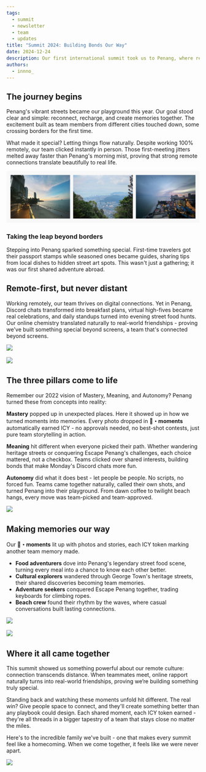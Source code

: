 ```yaml
---
tags: 
  - summit
  - newsletter
  - team 
  - updates
title: "Summit 2024: Building Bonds Our Way"
date: 2024-12-24
description: Our first international summit took us to Penang, where remote connections turned into real-world chemistry. No rigid schedules or forced activities - just authentic moments of teams choosing their own adventures, from heritage streets to beach sunsets. See how giving people space to connect creates something truly special.
authors: 
  - innno_
---
```


## The journey begins
Penang's vibrant streets became our playground this year. Our goal stood clear and simple: reconnect, recharge, and create memories together. The excitement built as team members from different cities touched down, some crossing borders for the first time.

What made it special? Letting things flow naturally. Despite working 100% remotely, our team clicked instantly in person. Those first-meeting jitters melted away faster than Penang's morning mist, proving that strong remote connections translate beautifully to real life.

![](assets/2024-summit-building-bonds-our-way-penang.png)

### Taking the leap beyond borders
Stepping into Penang sparked something special. First-time travelers got their passport stamps while seasoned ones became guides, sharing tips from local dishes to hidden street art spots. This wasn't just a gathering; it was our first shared adventure abroad.

## Remote-first, but never distant
Working remotely, our team thrives on digital connections. Yet in Penang, Discord chats transformed into breakfast plans, virtual high-fives became real celebrations, and daily standups turned into evening street food hunts. Our online chemistry translated naturally to real-world friendships - proving we've built something special beyond screens, a team that's connected beyond screens.

![](assets/2024-summit-building-bonds-our-way-team-1.png)

![](assets/2024-summit-building-bonds-our-way-team-2.png)

## The three pillars come to life
Remember our 2022 vision of Mastery, Meaning, and Autonomy? Penang turned these from concepts into reality:

**Mastery** popped up in unexpected places. Here it showed up in how we turned moments into memories. Every photo dropped in **🌉・moments** automatically earned ICY - no approvals needed, no best-shot contests, just pure team storytelling in action.

**Meaning** hit different when everyone picked their path. Whether wandering heritage streets or conquering Escape Penang's challenges, each choice mattered, not a checkbox. Teams clicked over shared interests, building bonds that make Monday's Discord chats more fun.

**Autonomy** did what it does best - let people be people. No scripts, no forced fun. Teams came together naturally, called their own shots, and turned Penang into their playground. From dawn coffee to twilight beach hangs, every move was team-picked and team-approved.

![](assets/2024-summit-building-bonds-our-way-team-3.png)

## Making memories our way
Our **🌉・moments** lit up with photos and stories, each ICY token marking another team memory made.

- **Food adventurers** dove into Penang's legendary street food scene, turning every meal into a chance to know each other better.
- **Cultural explorers** wandered through George Town's heritage streets, their shared discoveries becoming team memories.
- **Adventure seekers** conquered Escape Penang together, trading keyboards for climbing ropes.
- **Beach crew** found their rhythm by the waves, where casual conversations built lasting connections.

![](assets/2024-summit-building-bonds-our-way-team-4.png)

![](assets/2024-summit-building-bonds-our-way-team-5.png)

## Where it all came together
This summit showed us something powerful about our remote culture: connection transcends distance. When teammates meet, online rapport naturally turns into real-world friendships, proving we’re building something truly special.

Standing back and watching these moments unfold hit different. The real win? Give people space to connect, and they'll create something better than any playbook could design. Each shared moment, each ICY token earned - they're all threads in a bigger tapestry of a team that stays close no matter the miles.

Here's to the incredible family we've built - one that makes every summit feel like a homecoming. When we come together, it feels like we were never apart.

![](assets/2024-summit-building-bonds-our-way-team-6.png)
